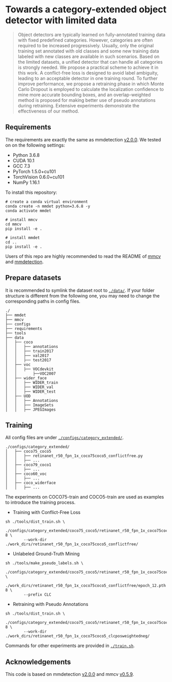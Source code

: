 # Towards a category-extended object detector with limited data

>Object detectors are typically learned on fully-annotated training data with fixed predefined categories. However, categories are often required to be increased progressively. Usually, only the original training set annotated with old classes and some new training data labeled with new classes are available in such scenarios. Based on the limited datasets, a unified detector that can handle all categories is strongly needed. We propose a practical scheme to achieve it in this work. A conflict-free loss is designed to avoid label ambiguity, leading to an acceptable detector in one training round. To further improve performance, we propose a retraining phase in which Monte Carlo Dropout is employed to calculate the localization confidence to mine more accurate bounding boxes, and an overlap-weighted method is proposed for making better use of pseudo annotations during retraining. Extensive experiments demonstrate the effectiveness of our method.

## Requirements
The requirements are exactly the same as mmdetection [v2.0.0](https://github.com/open-mmlab/mmdetection/tree/v2.0.0). We tested on on the following settings:

- Python 3.6.8
- CUDA 10.1
- GCC 7.3
- PyTorch 1.5.0+cu101
- TorchVision 0.6.0+cu101
- NumPy 1.16.1

To install this repository:
```
# create a conda virtual environment 
conda create -n mmdet python=3.6.8 -y
conda activate mmdet

# install mmcv
cd mmcv 
pip install -e .

# install mmdet
cd ..
pip install -e .
```
Users of this repo are highly recommended to read the README of [mmcv](https://github.com/open-mmlab/mmcv/tree/v0.5.9) and [mmdetection](https://github.com/open-mmlab/mmdetection/tree/v2.0.0). 


## Prepare datasets

It is recommended to symlink the dataset root to [`./data/`](./data/). If your folder structure is different from the following one, you may need to change the corresponding paths in config files.
```
./
├── mmdet
├── mmcv
├── configs
├── requirements
├── tools
├── data
│   ├── coco
│   │   ├── annotations
│   │   ├── train2017
│   │   ├── val2017
│   │   ├── test2017
│   ├── voc
│   │   ├── VOCdevkit
│   │       ├──VOC2007
│   ├── wider_face
│   │   ├── WIDER_train
│   │   ├── WIDER_val
│   │   ├── WIDER_test
│   ├── UOD
│   │   ├── Annotations
│   │   ├── ImageSets
│   │   ├── JPEGImages
```


## Training
All config files are under [`./configs/category_extended/`](./configs/category_extended/).
```
./configs/category_extended/
│   ├── coco75_coco5
│   │   ├── retinanet_r50_fpn_1x_coco75coco5_conflictfree.py
│   │   ├── ...
│   ├── coco79_coco1
│   │   ├── ...
│   ├── coco60_voc
│   │   ├── ...
│   ├── coco_widerface
│   │   ├── ...
```

The experiments on COCO75-train and COCO5-train are used as examples to introduce the training process.

- Training with Conflict-Free Loss
```
sh ./tools/dist_train.sh \
        ./configs/category_extended/coco75_coco5/retinanet_r50_fpn_1x_coco75coco5_conflictfree.py 8 \
        --work-dir ./work_dirs/retinanet_r50_fpn_1x_coco75coco5_conflictfree/
```
- Unlabeled Ground-Truth Mining
```
sh ./tools/make_pseudo_labels.sh \
        ./configs/category_extended/coco75_coco5/retinanet_r50_fpn_1x_coco75coco5_conflictfree.py \
        ./work_dirs/retinanet_r50_fpn_1x_coco75coco5_conflictfree/epoch_12.pth 8 \
        --prefix CLC
```
- Retraining with Pseudo Annotations
```
sh ./tools/dist_train.sh \
        ./configs/category_extended/coco75_coco5/retinanet_r50_fpn_1x_coco75coco5_clcposweightedneg.py 8 \
        --work-dir ./work_dirs/retinanet_r50_fpn_1x_coco75coco5_clcposweightedneg/
```

Commands for other experiments are provided in [`./train.sh`](./train.sh).


## Acknowledgements
This code is based on mmdetection [v2.0.0](https://github.com/open-mmlab/mmdetection/tree/v2.0.0) and mmcv [v0.5.9](https://github.com/open-mmlab/mmcv/tree/v0.5.9).
